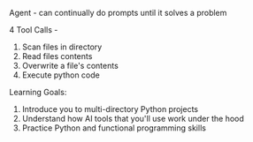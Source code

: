 Agent - can continually do prompts until it solves a problem 

4 Tool Calls -
1) Scan files in directory
2) Read files contents 
3) Overwrite a file's contents 
4) Execute python code

Learning Goals: 
1) Introduce you to multi-directory Python projects
2) Understand how AI tools that you'll use work under the hood 
3) Practice Python and functional programming skills 